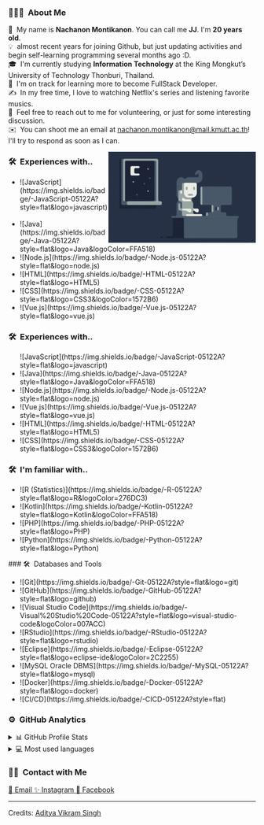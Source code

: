 
### 👨🏻‍💻 &nbsp;About Me
🥰 &nbsp;My name is <b>Nachanon Montikanon</b>. You can call me <b>JJ</b>. I'm <b>20 years old</b>.\
💡 &nbsp;almost recent years for joining Github, but just updating activities and begin self-learning programming several months ago :D.\
🎓 &nbsp;I'm currently studying <b>Information Technology</b> at the King Mongkut’s University of Technology Thonburi, Thailand.\
🌱 &nbsp;I'm on track for learning more to become FullStack Developer.\
✍️ &nbsp;In my free time, I love to watching  Netflix's series and listening favorite musics.\
💬 &nbsp;Feel free to reach out to me for volunteering, or just for some interesting discussion.\
✉️ &nbsp;You can shoot me an email at nachanon.montikanon@mail.kmutt.ac.th! I'll try to respond as soon as I can.

<img alt="Night Coding" src="https://raw.githubusercontent.com/AVS1508/AVS1508/master/assets/Night-Coding.gif" align="right"/>

### 🛠 &nbsp;Experiences with..
<ul>
  <li>![JavaScript](https://img.shields.io/badge/-JavaScript-05122A?style=flat&logo=javascript)&nbsp;</li>
  <li>![Java](https://img.shields.io/badge/-Java-05122A?style=flat&logo=Java&logoColor=FFA518)&nbsp;</li>
  <li>![Node.js](https://img.shields.io/badge/-Node.js-05122A?style=flat&logo=node.js)&nbsp;</li>
  <li>![HTML](https://img.shields.io/badge/-HTML-05122A?style=flat&logo=HTML5)&nbsp;</li>
  <li>![CSS](https://img.shields.io/badge/-CSS-05122A?style=flat&logo=CSS3&logoColor=1572B6)&nbsp;</li>
  <li>![Vue.js](https://img.shields.io/badge/-Vue.js-05122A?style=flat&logo=vue.js)&nbsp;</li>
</ul>

### 🛠 &nbsp;Experiences with..
<ul>
  ![JavaScript](https://img.shields.io/badge/-JavaScript-05122A?style=flat&logo=javascript)&nbsp;
  <li>![Java](https://img.shields.io/badge/-Java-05122A?style=flat&logo=Java&logoColor=FFA518)&nbsp;</li>
  <li>![Node.js](https://img.shields.io/badge/-Node.js-05122A?style=flat&logo=node.js)&nbsp;</li>
  <li>![Vue.js](https://img.shields.io/badge/-Vue.js-05122A?style=flat&logo=vue.js)&nbsp;</li>
  <li>![HTML](https://img.shields.io/badge/-HTML-05122A?style=flat&logo=HTML5)&nbsp;</li>
  <li>![CSS](https://img.shields.io/badge/-CSS-05122A?style=flat&logo=CSS3&logoColor=1572B6)&nbsp;</li>
</ul>

### 🛠 &nbsp;I'm familiar with..
<ul>
  <li>![R (Statistics)](https://img.shields.io/badge/-R-05122A?style=flat&logo=R&logoColor=276DC3)&nbsp;</li>
  <li>![Kotlin](https://img.shields.io/badge/-Kotlin-05122A?style=flat&logo=Kotlin&logoColor=FFA518)&nbsp;</li>
  <li>![PHP](https://img.shields.io/badge/-PHP-05122A?style=flat&logo=PHP)&nbsp;</li>
  <li>![Python](https://img.shields.io/badge/-Python-05122A?style=flat&logo=Python)&nbsp;</li>
</ul>
### 🛠 &nbsp;Databases and Tools
<ul>
  <li>![Git](https://img.shields.io/badge/-Git-05122A?style=flat&logo=git)&nbsp;</li>
  <li>![GitHub](https://img.shields.io/badge/-GitHub-05122A?style=flat&logo=github)&nbsp;</li>
  <li>
![Visual Studio Code](https://img.shields.io/badge/-Visual%20Studio%20Code-05122A?style=flat&logo=visual-studio-code&logoColor=007ACC)&nbsp;</li>
  <li>![RStudio](https://img.shields.io/badge/-RStudio-05122A?style=flat&logo=rstudio)&nbsp;</li>
   <li>![Eclipse](https://img.shields.io/badge/-Eclipse-05122A?style=flat&logo=eclipse-ide&logoColor=2C2255)&nbsp;</li>
  <li>![MySQL Oracle DBMS](https://img.shields.io/badge/-MySQL-05122A?style=flat&logo=mysql)&nbsp;</li>
  <li>![Docker](https://img.shields.io/badge/-Docker-05122A?style=flat&logo=docker)&nbsp;</li>
  <li>![CI/CD](https://img.shields.io/badge/-CICD-05122A?style=flat)&nbsp;</li>
</ul>

### ⚙️ &nbsp;GitHub Analytics

<details>
  <summary>📊 GitHub Profile Stats</summary>
  <br/>
  <a><img alt="kakajj's Github Stats" src="https://github-readme-stats.vercel.app/api?username=kakajj&show_icons=true&count_private=true&hide=" /></a>
</details>

<details> 
  <summary>💻 Most used languages</summary>
  <br/>
  <a><img alt="kakajj's Top Languages" src="https://github-readme-stats.vercel.app/api/top-langs/?username=kakajj&langs_count=10&layout=compact#" /></a>
  <br/>
  <b>Note:</b> This chart is only a metric of which languages my public code on GitHub consists of and does not reflect my experience or skill level.
</details>

### 🤝🏻 &nbsp;Contact with Me

<p align="left">
<a href="nachanon.montikanon@mail.kmutt.ac.th">
📧 Email </a>
<a href="https://www.instagram.com/natchy2424/">✨ Instagram </a>
<a href="https://www.facebook.com/nachanon.montikanon/">📘 Facebook </a>
</p>

-----
Credits: [Aditya Vikram Singh](https://github.com/AVS1508)
